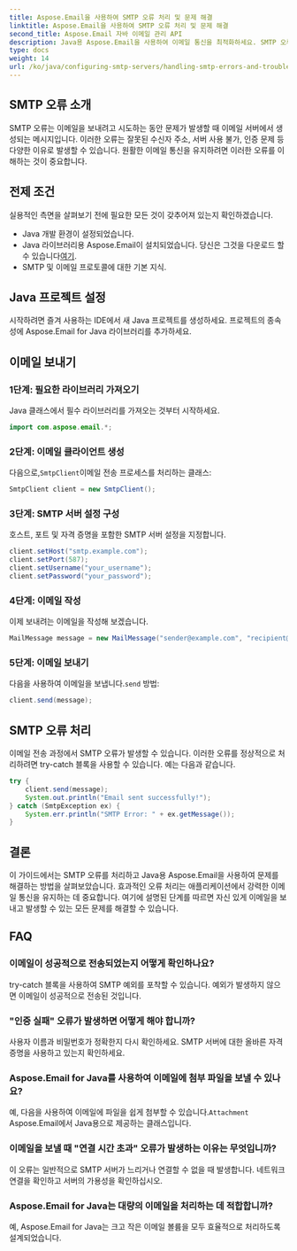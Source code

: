 ```yaml
---
title: Aspose.Email을 사용하여 SMTP 오류 처리 및 문제 해결
linktitle: Aspose.Email을 사용하여 SMTP 오류 처리 및 문제 해결
second_title: Aspose.Email 자바 이메일 관리 API
description: Java용 Aspose.Email을 사용하여 이메일 통신을 최적화하세요. SMTP 오류를 처리하고 효과적으로 문제를 해결하는 방법을 알아보세요.
type: docs
weight: 14
url: /ko/java/configuring-smtp-servers/handling-smtp-errors-and-troubleshooting/
---
```


## SMTP 오류 소개

SMTP 오류는 이메일을 보내려고 시도하는 동안 문제가 발생할 때 이메일 서버에서 생성되는 메시지입니다. 이러한 오류는 잘못된 수신자 주소, 서버 사용 불가, 인증 문제 등 다양한 이유로 발생할 수 있습니다. 원활한 이메일 통신을 유지하려면 이러한 오류를 이해하는 것이 중요합니다.

## 전제 조건

실용적인 측면을 살펴보기 전에 필요한 모든 것이 갖추어져 있는지 확인하겠습니다.

- Java 개발 환경이 설정되었습니다.
-  Java 라이브러리용 Aspose.Email이 설치되었습니다. 당신은 그것을 다운로드 할 수 있습니다[여기](https://releases.aspose.com/email/java/).
- SMTP 및 이메일 프로토콜에 대한 기본 지식.

## Java 프로젝트 설정

시작하려면 즐겨 사용하는 IDE에서 새 Java 프로젝트를 생성하세요. 프로젝트의 종속성에 Aspose.Email for Java 라이브러리를 추가하세요.

## 이메일 보내기

### 1단계: 필요한 라이브러리 가져오기

Java 클래스에서 필수 라이브러리를 가져오는 것부터 시작하세요.

```java
import com.aspose.email.*;
```

### 2단계: 이메일 클라이언트 생성

 다음으로,`SmtpClient`이메일 전송 프로세스를 처리하는 클래스:

```java
SmtpClient client = new SmtpClient();
```

### 3단계: SMTP 서버 설정 구성

호스트, 포트 및 자격 증명을 포함한 SMTP 서버 설정을 지정합니다.

```java
client.setHost("smtp.example.com");
client.setPort(587);
client.setUsername("your_username");
client.setPassword("your_password");
```

### 4단계: 이메일 작성

이제 보내려는 이메일을 작성해 보겠습니다.

```java
MailMessage message = new MailMessage("sender@example.com", "recipient@example.com", "Subject", "Body of the email.");
```

### 5단계: 이메일 보내기

 다음을 사용하여 이메일을 보냅니다.`send` 방법:

```java
client.send(message);
```

## SMTP 오류 처리

이메일 전송 과정에서 SMTP 오류가 발생할 수 있습니다. 이러한 오류를 정상적으로 처리하려면 try-catch 블록을 사용할 수 있습니다. 예는 다음과 같습니다.

```java
try {
    client.send(message);
    System.out.println("Email sent successfully!");
} catch (SmtpException ex) {
    System.err.println("SMTP Error: " + ex.getMessage());
}
```

## 결론

이 가이드에서는 SMTP 오류를 처리하고 Java용 Aspose.Email을 사용하여 문제를 해결하는 방법을 살펴보았습니다. 효과적인 오류 처리는 애플리케이션에서 강력한 이메일 통신을 유지하는 데 중요합니다. 여기에 설명된 단계를 따르면 자신 있게 이메일을 보내고 발생할 수 있는 모든 문제를 해결할 수 있습니다.

## FAQ

### 이메일이 성공적으로 전송되었는지 어떻게 확인하나요?

try-catch 블록을 사용하여 SMTP 예외를 포착할 수 있습니다. 예외가 발생하지 않으면 이메일이 성공적으로 전송된 것입니다.

### "인증 실패" 오류가 발생하면 어떻게 해야 합니까?

사용자 이름과 비밀번호가 정확한지 다시 확인하세요. SMTP 서버에 대한 올바른 자격 증명을 사용하고 있는지 확인하세요.

### Aspose.Email for Java를 사용하여 이메일에 첨부 파일을 보낼 수 있나요?

 예, 다음을 사용하여 이메일에 파일을 쉽게 첨부할 수 있습니다.`Attachment` Aspose.Email에서 Java용으로 제공하는 클래스입니다.

### 이메일을 보낼 때 "연결 시간 초과" 오류가 발생하는 이유는 무엇입니까?

이 오류는 일반적으로 SMTP 서버가 느리거나 연결할 수 없을 때 발생합니다. 네트워크 연결을 확인하고 서버의 가용성을 확인하십시오.

### Aspose.Email for Java는 대량의 이메일을 처리하는 데 적합합니까?

예, Aspose.Email for Java는 크고 작은 이메일 볼륨을 모두 효율적으로 처리하도록 설계되었습니다.